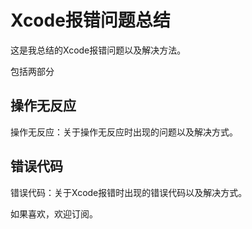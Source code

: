 # Xcode报错问题总结

这是我总结的Xcode报错问题以及解决方法。

包括两部分

## 操作无反应

操作无反应：关于操作无反应时出现的问题以及解决方式。

## 错误代码

错误代码：关于Xcode报错时出现的错误代码以及解决方式。

如果喜欢，欢迎订阅。

